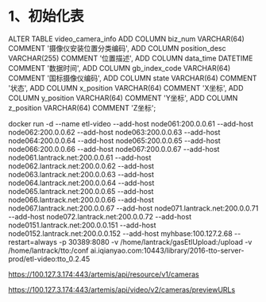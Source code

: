 # 1、初始化表

ALTER TABLE video_camera_info 
ADD COLUMN biz_num VARCHAR(64) COMMENT '摄像仪安装位置分类编码',
ADD COLUMN position_desc VARCHAR(255) COMMENT '位置描述',
ADD COLUMN data_time DATETIME COMMENT '数据时间',
ADD COLUMN gb_index_code VARCHAR(64) COMMENT '国标摄像仪编码',
ADD COLUMN state VARCHAR(64) COMMENT '状态',
ADD COLUMN x_position VARCHAR(64) COMMENT 'X坐标',
ADD COLUMN y_position VARCHAR(64) COMMENT 'Y坐标',
ADD COLUMN z_position VARCHAR(64) COMMENT 'Z坐标';


docker run -d --name etl-video --add-host node061:200.0.0.61 --add-host node062:200.0.0.62 --add-host node063:200.0.0.63 --add-host node064:200.0.0.64 --add-host node065:200.0.0.65 --add-host node066:200.0.0.66 --add-host node067:200.0.0.67 --add-host node061.lantrack.net:200.0.0.61 --add-host node062.lantrack.net:200.0.0.62 --add-host node063.lantrack.net:200.0.0.63 --add-host node064.lantrack.net:200.0.0.64 --add-host node065.lantrack.net:200.0.0.65 --add-host node066.lantrack.net:200.0.0.66 --add-host node067.lantrack.net:200.0.0.67 --add-host node071.lantrack.net:200.0.0.71 --add-host node072.lantrack.net:200.0.0.72 --add-host node0151.lantrack.net:200.0.0.151 --add-host node0152.lantrack.net:200.0.0.152 --add-host myhbase:100.127.2.68  --restart=always -p 30389:8080 -v /home/lantrack/gasEtlUpload:/upload -v /home/lantrack/tto:/conf ai.iqianyao.com:10443/library/2016-tto-server-prod/etl-video:tto_0.2.45



https://100.127.3.174:443/artemis/api/resource/v1/cameras

https://100.127.3.174:443/artemis/api/video/v2/cameras/previewURLs